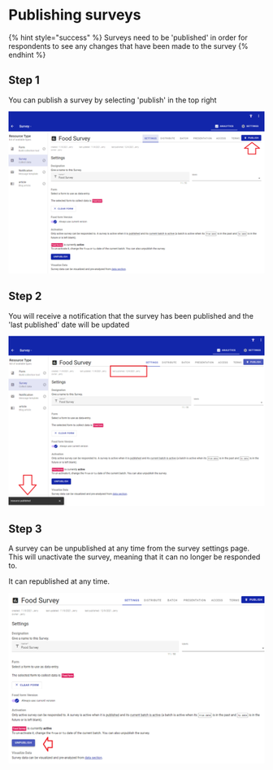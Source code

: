 # Publishing surveys

{% hint style="success" %}
Surveys need to be 'published' in order for respondents to see any changes that have been made to the survey
{% endhint %}

## Step 1

You can publish a survey by selecting 'publish' in the top right

![](<../../../.gitbook/assets/image (306) (1) (1) (1) (1).png>)

## Step 2

You will receive a notification that the survey has been published and the 'last published' date will be updated

![](<../../../.gitbook/assets/image (314) (1) (1).png>)

## Step 3

A survey can be unpublished at any time from the survey settings page.  This will unactivate the survey, meaning that it can no longer be responded to.

It can republished at any time.

![](<../../../.gitbook/assets/image (310) (1) (1) (1) (1) (1).png>)
